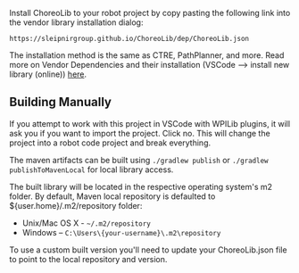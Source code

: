 Install ChoreoLib to your robot project by copy pasting the following link into the vendor library installation dialog:

```
https://sleipnirgroup.github.io/ChoreoLib/dep/ChoreoLib.json
```

The installation method is the same as CTRE, PathPlanner, and more. Read more on Vendor Dependencies and their installation (VSCode —> install new library (online)) [here](https://docs.wpilib.org/en/stable/docs/software/vscode-overview/3rd-party-libraries.html#installing-libraries).

## Building Manually

If you attempt to work with this project in VSCode with WPILib plugins, it will ask you if you want to import the project. Click no. This will change the project into a robot code project and break everything.

The maven artifacts can be built using `./gradlew publish` or `./gradlew publishToMavenLocal` for local library access.

The built library will be located in the respective operating system's m2 folder. By default, Maven local repository is defaulted to ${user.home}/.m2/repository folder:

- Unix/Mac OS X - `~/.m2/repository`
- Windows – `C:\Users\{your-username}\.m2\repository`

To use a custom built version you'll need to update your ChoreoLib.json file to point to the local repository and version.
